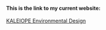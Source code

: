 #### This is the link to my current website:
[KALEIOPE Environmental Design](https://www.kaleiopedesign.com)
